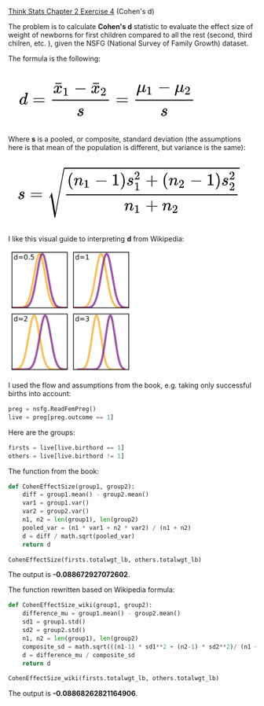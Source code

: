 [Think Stats Chapter 2 Exercise 4](http://greenteapress.com/thinkstats2/html/thinkstats2003.html#toc24) (Cohen's d)

The problem is to calculate **Cohen's d** statistic to evaluate the effect size of weight of newborns for first children compared to all the rest (second, third chilren, etc. ), given the NSFG (National Survey of Family Growth) dataset. 

The formula is the following:

![image info](img/1.png)

Where **s** is a pooled, or composite, standard deviation (the assumptions here is that mean of the population is different, but variance is the same):

![image info](img/2.png)

I like this visual guide to interpreting **d** from Wikipedia:

<img src="img/Cohen_d.png"  width="250" height="250">

I used the flow and assumptions from the book, e.g. taking only successful births into account:
```python
preg = nsfg.ReadFemPreg()
live = preg[preg.outcome == 1]
```
Here are the groups:

```python
firsts = live[live.birthord == 1] 
others = live[live.birthord != 1]
```
The function from the book:

```python
def CohenEffectSize(group1, group2): 
    diff = group1.mean() - group2.mean()
    var1 = group1.var()
    var2 = group2.var()
    n1, n2 = len(group1), len(group2)
    pooled_var = (n1 * var1 + n2 * var2) / (n1 + n2) 
    d = diff / math.sqrt(pooled_var)
    return d 
```
```python
CohenEffectSize(firsts.totalwgt_lb, others.totalwgt_lb)
```
The output is **-0.088672927072602**.

The function rewritten based on Wikipedia formula:

```python
def CohenEffectSize_wiki(group1, group2): 
    difference_mu = group1.mean() - group2.mean()
    sd1 = group1.std()
    sd2 = group2.std()
    n1, n2 = len(group1), len(group2)
    composite_sd = math.sqrt(((n1-1) * sd1**2 + (n2-1) * sd2**2)/ (n1 + n2))
    d = difference_mu / composite_sd
    return d
```
```python
CohenEffectSize_wiki(firsts.totalwgt_lb, others.totalwgt_lb)
```
The output is **-0.08868262821164906**.


